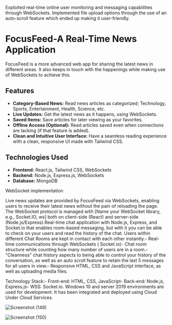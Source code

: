 Exploited real-time online user monitoring and messaging capabilities through WebSockets. Implemented file upload options through the use of an auto-scroll feature which ended up making it user-friendly.

# FocusFeed-A Real-Time News Application

FocusFeed is a more advanced web app for sharing the latest news in different areas. It also keeps in touch with the happenings while making use of WebSockets to achieve this.

## Features

* **Category-Based News:** Read news articles as categorized; Technology, Sports, Entertainment, Health, Science, etc.
* **Live Updates:** Get the latest news as it happens, using WebSockets.
* **Saved Items:** Save articles for later viewing as your favorites.
* **Offline Access (Optional):** Read articles saved even when connections are lacking (if that feature is added).
* **Clean and Intuitive User Interface:** Have a seamless reading experience with a clean, responsive UI made with Tailwind CSS.

## Technologies Used

* **Frontend:** React.js, Tailwind CSS, WebSockets
* **Backend:** Node.js, Express.js, WebSockets
* **Database:** MongoDB

WebSocket implementation

Live news updates are provided by FocusFeed via WebSockets, enabling users to receive their latest news without the pain of reloading the page. The WebSocket protocol is managed with [Name your WebSocket library, e.g., Socket.IO, ws] both on client-side (React) and server-side (Node.js/Express).Real-time chat application with Node.js, Express, and Socket.io that enables room-based messaging, but with it you can be able to check on your users and read the history of the chat. Users within different Chat Rooms are kept in contact with each other instantly.- Real-time communications through WebSockets ( Socket.io)- Chat room structure while counting how many number of users are in a room.- "Cleanness" chat history aspects to being able to control your history of the conversation, as well as an auto scroll feature to retain the last 5 messages for all users in view.- Responsive HTML, CSS and JavaScript interface, as well as uploading media files.

Technology Stack:- Front-end: HTML, CSS, JavaScript- Back-end: Node.js, Express.js- WSS: Socket.io. 
Windows 10 and server 2019 environments are used for development. It has been integrated and deployed using Cloud Under Cloud Services.


![Screenshot (148)](https://github.com/user-attachments/assets/f993d490-236c-4e81-81fe-b5fc8dea6a3a)



![Screenshot (150)](https://github.com/user-attachments/assets/5c572bc6-6c55-458e-be57-9548f0f34b34)

